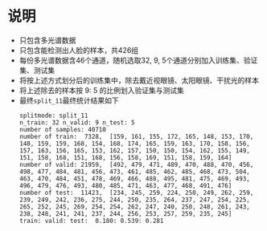 # 说明
- 只包含多光谱数据
- 只包含能检测出人脸的样本，共426组
- 每份多光谱数据含46个通道，随机选取32, 9, 5个通道分别加入训练集、验证集、测试集
- 将按上述方式划分后的训练集中，除去戴近视眼镜、太阳眼镜、干扰光的样本
- 将上述除去的样本按 9: 5 的比例划入验证集与测试集
- 最终`split_11`最终统计结果如下
    ```
    splitmode: split_11
    n_train: 32 n_valid: 9 n_test: 5
    number of samples: 40710
    number of train:  7328,  [159, 161, 155, 172, 165, 148, 153, 170, 148, 159, 159, 168, 154, 168, 174, 165, 159, 163, 170, 158, 156, 157, 163, 156, 165, 153, 162, 157, 150, 150, 154, 162, 155, 149, 151, 158, 168, 151, 168, 156, 158, 169, 151, 158, 159, 164]
    number of valid: 21959,  [492, 479, 471, 489, 470, 488, 470, 456, 498, 477, 484, 481, 456, 473, 461, 485, 462, 485, 468, 473, 504, 463, 470, 484, 451, 478, 469, 466, 488, 495, 481, 475, 469, 493, 496, 479, 476, 493, 480, 485, 471, 463, 477, 468, 491, 476]
    number of test:  11423,  [234, 245, 259, 224, 250, 249, 262, 259, 239, 249, 242, 236, 275, 244, 250, 235, 264, 237, 247, 254, 225, 265, 252, 245, 269, 254, 254, 262, 247, 240, 250, 248, 261, 243, 238, 248, 241, 241, 237, 244, 256, 253, 257, 259, 235, 245]
    train: valid: test:  0.180: 0.539: 0.281
    ```
